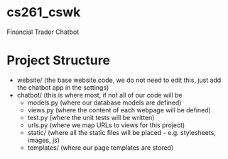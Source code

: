 # cs261_cswk
Financial Trader Chatbot

# Project Structure

 - website/ (the base website code, we do not need to edit this, just add the chatbot app in the settings)
 - chatbot/ (this is where most, if not all of our code will be
    - models.py (where our database models are defined)
    - views.py  (where the content of each webpage will be defined)
    - test.py   (where the unit tests will be written)
    - urls.py   (where we map URLs to views for this project)
    - static/   (where all the static files will be placed - e.g. stylesheets, images, js)
    - templates/ (where our page templates are stored)

